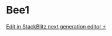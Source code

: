 # Bee1

[Edit in StackBlitz next generation editor ⚡️](https://stackblitz.com/~/github.com/Redlotus07/Bee1)